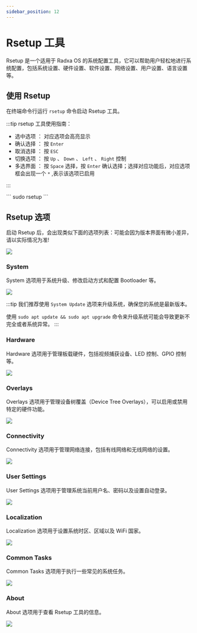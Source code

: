 ```yaml
---
sidebar_position: 12
---
```


# Rsetup 工具

Rsetup 是一个适用于 Radxa OS 的系统配置工具，它可以帮助用户轻松地进行系统配置，包括系统设置、硬件设置、软件设置、网络设置、用户设置、语言设置等。

## 使用 Rsetup

在终端命令行运行 `rsetup` 命令启动 Rsetup 工具。

:::tip
rsetup 工具使用指南：

- 选中选项 ： 对应选项会高亮显示
- 确认选择 ： 按 `Enter`
- 取消选择 ： 按 `ESC`
- 切换选项 ： 按 `Up` 、 `Down` 、 `Left` 、 `Right` 控制
- 多选界面 ： 按 `Space` 选择，按 `Enter` 确认选择；选择对应功能后，对应选项框会出现一个 `*` ,表示该选项已启用

:::

<NewCodeBlock tip="radxa@radxa-4d$" type="device">
```
sudo rsetup
```
</NewCodeBlock>

## Rsetup 选项

启动 Rsetup 后，会出现类似下面的选项列表：可能会因为版本界面有微小差异，请以实际情况为准!

<div style={{textAlign: 'center'}}>
    <img src="/img/rock4/4d/rsetup-01.webp" style={{width: '100%', maxWidth: '1200px'}} />
</div>

### System

System 选项用于系统升级、修改启动方式和配置 Bootloader 等。

<div style={{textAlign: 'center'}}>
    <img src="/img/rock4/4d/rsetup-02.webp" style={{width: '100%', maxWidth: '1200px'}} />
</div>

:::tip
我们推荐使用 `System Update` 选项来升级系统，确保您的系统是最新版本。

使用 `sudo apt update && sudo apt upgrade` 命令来升级系统可能会导致更新不完全或者系统异常。
:::

### Hardware

Hardware 选项用于管理板载硬件，包括视频捕获设备、LED 控制、GPIO 控制等。

<div style={{textAlign: 'center'}}>
    <img src="/img/rock4/4d/rsetup-03.webp" style={{width: '100%', maxWidth: '1200px'}} />
</div>

### Overlays

Overlays 选项用于管理设备树覆盖（Device Tree Overlays），可以启用或禁用特定的硬件功能。

<div style={{textAlign: 'center'}}>
    <img src="/img/rock4/4d/rsetup-04.webp" style={{width: '100%', maxWidth: '1200px'}} />
</div>

### Connectivity

Connectivity 选项用于管理网络连接，包括有线网络和无线网络的设置。

<div style={{textAlign: 'center'}}>
    <img src="/img/rock4/4d/rsetup-05.webp" style={{width: '100%', maxWidth: '1200px'}} />
</div>

### User Settings

User Settings 选项用于管理系统当前用户名、密码以及设置自动登录。

<div style={{textAlign: 'center'}}>
    <img src="/img/rock4/4d/rsetup-06.webp" style={{width: '100%', maxWidth: '1200px'}} />
</div>

### Localization

Localization 选项用于设置系统时区、区域以及 WiFi 国家。

<div style={{textAlign: 'center'}}>
    <img src="/img/rock4/4d/rsetup-07.webp" style={{width: '100%', maxWidth: '1200px'}} />
</div>

### Common Tasks

Common Tasks 选项用于执行一些常见的系统任务。

<div style={{textAlign: 'center'}}>
    <img src="/img/rock4/4d/rsetup-08.webp" style={{width: '100%', maxWidth: '1200px'}} />
</div>

### About

About 选项用于查看 Rsetup 工具的信息。

<div style={{textAlign: 'center'}}>
    <img src="/img/rock4/4d/rsetup-09.webp" style={{width: '100%', maxWidth: '1200px'}} />
</div>
